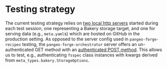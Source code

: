 # Testing strategy

The current testing strategy relies on [two local http servers](https://github.com/pangeo-forge/pangeo-forge-orchestrator/blob/620989215c8d191d55c3080d403d6454a895230b/tests/conftest.py#L215-L254) started during each test session, one representing a Bakery storage target, and one for serving data (e.g., `meta.yaml`s) which are hosted on GitHub in the production setting. As opposed to the server config used in `pangeo-forge-recipes` testing, the `pangeo-forge-orchestrator` server offers an un-authenticated GET method with an [authenticated POST method](https://github.com/pangeo-forge/pangeo-forge-orchestrator/blob/620989215c8d191d55c3080d403d6454a895230b/tests/http_auth_server.py#L28-L55). This allows us to test, e.g., authenticating `fsspec` class instances with kwargs derived from `meta_types.bakery.StorageOptions`.
